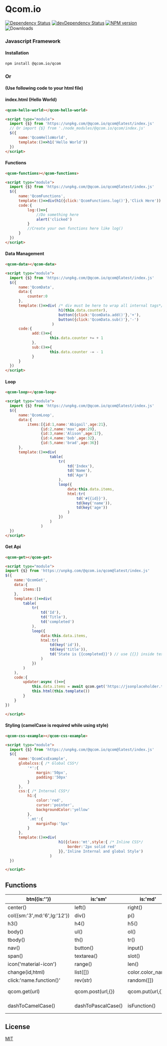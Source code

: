 # Qcom.io
[![Dependency Status](https://david-dm.org/maheshkareeya/qcom.svg)](https://david-dm.org/maheshkareeya/qcom)
[![devDependency Status](https://david-dm.org/maheshkareeya/cli/dev-status.svg)](https://david-dm.org/maheshkareeya/cli#info=devDependencies)
[![NPM version](https://badge.fury.io/js/%40qcom.io%2Fqcom.svg)](https://www.npmjs.com/package/@qcom.io/qcom)
![Downloads](https://img.shields.io/npm/dm/%40qcom.io%2Fqcom.svg?style=flat)


### Javascript Framework

#### Installation

```bash
npm install @qcom.io/qcom
```

### Or
#### (Use following code to your html file)


#### index.html (Hello World)
```html
<qcom-hello-world></qcom-hello-world>

<script type="module">
  import {$} from 'https://unpkg.com/@qcom.io/qcom@latest/index.js'
  // Or import {$} from './node_modules/@qcom.io/qcom/index.js'
  $({
      name:'QcomHelloWorld',
      template:()=>h1('Hello World'))
  })
</script>
```

#### Functions
```html
<qcom-functions></qcom-functions>

<script type="module">
  import {$} from 'https://unpkg.com/@qcom.io/qcom@latest/index.js'
  $({
      name:'QcomFunctions',
      template:()=>div(h1({click:'QcomFunctions.log()'},'Click Here'))
      code:{
          log:()=>{
              //Do something here
              alert('clicked')
          }
          //Create your own functions here like log()
      }
  })
</script>
```


#### Data Management
```html
<qcom-data></qcom-data>

<script type="module">
  import {$} from 'https://unpkg.com/@qcom.io/qcom@latest/index.js'
  $({
      name:'QcomData',
      data:{
          counter:0
      },
      template:()=>div( /* div must be here to wrap all internal tags*/
                        h1(this.data.counter),
                        button({click:'QcomData.add()'},'+'),
                        button({click:'QcomData.sub()'},'-')
                     )
      code:{
            add:()=>{
                    this.data.counter += + 1
            },
            sub:()=>{
                    this.data.counter -= - 1
            }
      }
  })
</script>
```

#### Loop
```html
<qcom-loop></qcom-loop>

<script type="module">
  import {$} from 'https://unpkg.com/@qcom.io/qcom@latest/index.js'
  $({
      name:'QcomLoop',
      data:{
          items:[{id:1,name:'Abigail',age:21},
                {id:2,name:'max',age:29},
                {id:3,name:'Alison',age:17},
                {id:4,name:'bob',age:32},
                {id:5,name:'brad',age:36}]
      },
      template:()=>div(
                    table(
                        tr(
                            td('Index'),
                            td('Name'),
                            td('Age')
                        ),
                        loop({
                            data:this.data.items,
                            html:tr(
                                td('#{{id}}'),
                                td(key('name')),
                                td(key('age'))
                            )
                        })
                    )
                )
  })
</script>
```

#### Get Api
```html
<qcom-get></qcom-get>

<script type="module">
import {$} from 'https://unpkg.com/@qcom.io/qcom@latest/index.js'
$({
    name:'QcomGet',
    data:{
        items:[]
    },
    template:()=>div(
        table(
            tr(
                td('Id'),
                td('Title'),
                td('completed')
            ),
            loop({
                data:this.data.items,
                html:tr(
                    td(key('id')),
                    td(key('title')),
                    td('State is {{completed}}') // use {{}} inside text
                )
            })
        )
    ),
    code:{
        updater:async ()=>{
            this.data.items = await qcom.get('https://jsonplaceholder.typicode.com/todos/')
            this.html(this.template())
        }
    }
})

</script>
```

#### Styling (camelCase is required while using style)
```html
<qcom-css-example></qcom-css-example>

<script type="module">
  import {$} from 'https://unpkg.com/@qcom.io/qcom@latest/index.js'
  $({
      name:'QcomCssExample',
      globalcss:{ /* Global CSS*/
          '*':{
              margin:'50px',
              padding:'50px'
          }
      },
      css:{ /* Internal CSS*/
          h1:{
              color:'red',
              cursor:'pointer',
              backgroundColor:'yellow'
          },
          '.mt':{
              marginTop:'5px'
          }
      },
      template:()=>div(
                        h1({class:'mt',style:{ /* Inline CSS*/
                            border:'2px solid red'
                        }},'Inline Internal and global Style')
                    )
  })

</script>
```
<!-- #### When Then
```html
<qcom-when-then></qcom-when-then>

<script type="module">
  import {$} from 'https://unpkg.com/@qcom.io/qcom@latest/index.js'
  $({
      name:'QcomWhenThen',
      data:{
          item:1
      },
      code:{
            updater:()=>{
                this.html(div(
                    when(this.data.item == 10)
                    .then(()=>h2({click:'QcomWhenThen.add()'},'This is true'))
                ))
            },
            addone:()=>{
                this.update.item = this.data.item + 1
                this.updater()
            }
      }
  })
</script>
``` -->
## Functions

| btn({is:''})                 	| is:'sm'             	| is:'md'            	| is:'lg'            	| is:'block'                 	| is:'link'         	|
|------------------------------	|---------------------	|--------------------	|--------------------	|----------------------------	|-------------------	|
| center()                     	| left()              	|       right()      	| justify()          	| container()                	| row()             	|
| col({sm:'3',md:'6',lg:'12'}) 	| div()               	| p()                	| pre()              	| h1()                       	| h2()              	|
| h3()                         	| h4()                	| h5()               	| h6()               	| head()                     	| title()           	|
| body()                       	| ul()                	| ol()               	| li()               	| table()                    	| thead()           	|
| tbody()                      	| th()                	| tr()               	| td()               	| header()                   	| footer()          	|
| nav()                        	| button()            	| input()            	| form()             	| option()                   	| select()          	|
| span()                       	| textarea()          	| slot()             	| i()                	| view()                     	| label()           	|
| icon('material-icon')   	    | range()             	| len()              	| getid(id)        	    | gethtml(id)              	    | gettext(id)     	    |
| change(id,html)     	        | list([])         	    | color.color_name   	|                    	|                            	|                   	|
| click:'name.function()' 	    | rev(str)       	    | random([])         	| random_keys([])    	| random_values([])          	| String.hash()     	|
| qcom.get(url)              	| qcom.post(url,{}) 	| qcom.put(url,{}) 	    | qcom.delete(url) 	    | await import_module()    	    | camelCaseToDash() 	|
| dashToCamelCase()            	| dashToPascalCase()  	| isFunction()       	| key()            	    | loop({data:[],html:div()}) 	| when().then()     	|


## License

[MIT](LICENSE)
